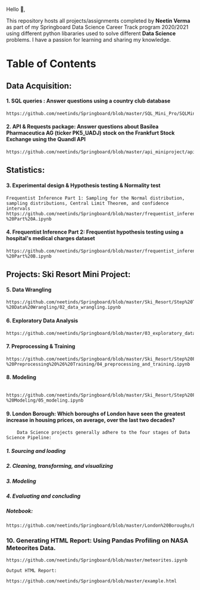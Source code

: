 Hello 👋,

This repository hosts all projects/assignments completed by **Neetin Verma** as part of my Springboard Data Science Career Track program 2020/2021 using different python libararies used to solve different **Data Science** problems. I have a passion for learning and sharing my knowledge.

 
# Table of Contents


## Data Acquisition:

#### 1. SQL queries : Answer questions using a country club database
    https://github.com/neetinds/Springboard/blob/master/SQL_Mini_Pro/SQLMiniProject.sql
	
#### 2. API & Requests package: Answer questions about Basilea Pharmaceutica AG (ticker PK5_UADJ) stock on the Frankfurt Stock Exchange using the Quandl API 
    https://github.com/neetinds/Springboard/blob/master/api_miniproject/api_data_wrangling_mini_project.ipynb

## Statistics:

#### 3. Experimental design & Hypothesis testing & Normality test
    Frequentist Inference Part 1: Sampling for the Normal distribution, sampling distributions, Central Limit Theorem, and confidence intervals
    https://github.com/neetinds/Springboard/blob/master/frequentist_inference/dataFrequentist%20Inference%20Case%20Study%20-%20Part%20A.ipynb
   
#### 4. Frequentist Inference Part 2: Frequentist hypothesis testing using a hospital's medical charges dataset
    https://github.com/neetinds/Springboard/blob/master/frequentist_inference/dataFrequentist%20Inference%20Case%20Study%20-%20Part%20B.ipynb
	

## Projects: Ski Resort Mini Project:

#### 5. Data Wrangling
    https://github.com/neetinds/Springboard/blob/master/Ski_Resort/Step%20Two%20-%20Data%20Wrangling/02_data_wrangling.ipynb
   
#### 6. Exploratory Data Analysis
    https://github.com/neetinds/Springboard/blob/master/03_exploratory_data_analysis.ipynb
   
#### 7. Preprocessing & Training
    https://github.com/neetinds/Springboard/blob/master/Ski_Resort/Step%20Four%20-%20Preprocessing%20%26%20Training/04_preprocessing_and_training.ipynb
   
#### 8. Modeling
     https://github.com/neetinds/Springboard/blob/master/Ski_Resort/Step%20Five%20-%20Modeling/05_modeling.ipynb
   
#### 9. London Borough: Which boroughs of London have seen the greatest increase in housing prices, on average, over the last two decades? 
        Data Science projects generally adhere to the four stages of Data Science Pipeline:
   ##### 1. Sourcing and loading
   ##### 2. Cleaning, transforming, and visualizing
   ##### 3. Modeling
   ##### 4. Evaluating and concluding 
   ##### Notebook:
    https://github.com/neetinds/Springboard/blob/master/London%20Boroughs/London%20Boroughs%20Notebook.ipynb

### 10. Generating HTML Report: Using Pandas Profiling on NASA Meteorites Data.
    https://github.com/neetinds/Springboard/blob/master/meteorites.ipynb
    
    Output HTML Report:
    
    https://github.com/neetinds/Springboard/blob/master/example.html
    
    
